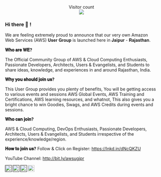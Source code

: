 

<p align="center"> 
  Visitor count<br>
  <img src="https://profile-counter.glitch.me/awsugjaipur/count.svg" />
</p>

### Hi there 👋 !

We are feeling extremely proud to announce that our very own Amazon Web Services (AWS) 𝐔𝐬𝐞𝐫 𝐆𝐫𝐨𝐮𝐩 is launched here in 𝐉𝐚𝐢𝐩𝐮𝐫 - 𝐑𝐚𝐣𝐚𝐬𝐭𝐡𝐚𝐧.

**𝐖𝐡𝐨 𝐚𝐫𝐞 𝐖𝐄?**

The Official Community Group of AWS & Cloud Computing Enthusiasts, Passionate Developers, Architects, Users & Evangelists, and Students to share ideas, knowledge, and experiences in and around Rajasthan, India.

**𝐖𝐡𝐲 𝐲𝐨𝐮 𝐬𝐡𝐨𝐮𝐥𝐝 𝐣𝐨𝐢𝐧 𝐮𝐬?**

This User Group provides you plenty of benefits, You will be getting access to various events and sessions AWS Global Events, AWS Training and Certifications, AWS learning resources, and whatnot, This also gives you a bright chance to win Goodies, Swags, and AWS Credits during events and sessions.

**𝐖𝐡𝐨 𝐜𝐚𝐧 𝐣𝐨𝐢𝐧?**

AWS & Cloud Computing, DevOps Enthusiasts, Passionate Developers, Architects, Users & Evangelists, and Students irrespective of the experience/knowledge/region.

**𝐇𝐨𝐰 𝐭𝐨 𝐣𝐨𝐢𝐧 𝐮𝐬?**
Follow & Click on Register: https://lnkd.in/dNcQKZU

YouTube Channel: http://bit.ly/awsugjpr




<a href="">
<img align="left" alt=" | Twitter" width="22px" src="https://cdn.jsdelivr.net/npm/simple-icons@v3/icons/twitter.svg" />
</a>
<a href=" ">
<img align="left" alt="priyanka prasad  LinkdeIN" width="22px" src="https://cdn.jsdelivr.net/npm/simple-icons@v3/icons/linkedin.svg" />
</a>
<a href=" ">
<img align="left" alt="priyanka prasad" width="22px" src="https://cdn.jsdelivr.net/npm/simple-icons@v3/icons/telegram.svg" />
</a>
<a href="https://www.instagram.com/awsugjaipur/">
<img align="left" alt="AWS UG JAIPUR" width="22px" src="https://cdn.jsdelivr.net/npm/simple-icons@v3/icons/instagram.svg" />
</a>


<!--
**awsugjaipur/awsugjaipur** is a ✨ _special_ ✨ repository because its `README.md` (this file) appears on your GitHub profile.

Here are some ideas to get you started:

- 🔭 I’m currently working on ...
- 🌱 I’m currently learning ...
- 👯 I’m looking to collaborate on ...
- 🤔 I’m looking for help with ...
- 💬 Ask me about ...
- 📫 How to reach me: ...
- 😄 Pronouns: ...
- ⚡ Fun fact: ...
-->
